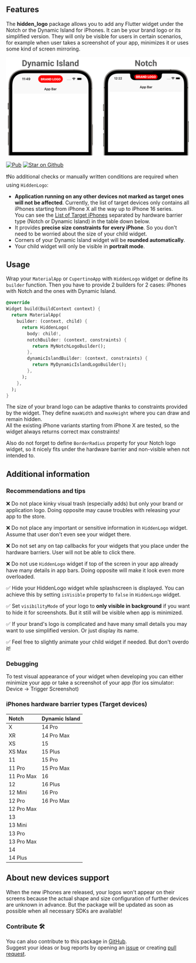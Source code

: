 ## Features

The **hidden_logo** package allows you to add any Flutter widget under the Notch or
the Dynamic Island for iPhones. It can be your brand logo or its simplified version.
They will only be visible for users in certain scenarios, for example when user
takes a screenshot of your app, minimizes it or uses some kind of screen mirroring.

![readme_welcome_image.png](readme_welcome_image.png)

<p align="left">
<a href="https://pub.dev/packages/hidden_logo"><img src="https://img.shields.io/pub/v/hidden_logo.svg?style=flat&colorB=blue" alt="Pub"></a>
<a href="https://github.com/AndreySosnovyy/hidden_logo"><img src="https://img.shields.io/github/stars/andreysosnovyy/hidden_logo.svg?&style=flat&logo=github&color=red&label=stars" alt="Star on Github"></a>
</p>

❗No additional checks or manually written conditions are required when using `HiddenLogo`:</br>

- **Application running on any other devices not marked as target ones will not be
  affected**. Currently, the list of target devices only contains all iPhones starting
  from iPhone X all the way up to iPhone 16 series. </br>
  You can see the [List of Target iPhones](#iphones-hardware-barrier-types-target-devices) separated by hardware barrier
  type (Notch or Dynamic Island) in the table down below.
- It provides **precise size constraints for every iPhone**. So you don't need to
  be worried about the size of your child widget.
- Corners of your Dynamic Island widget will be **rounded automatically**.
- Your child widget will only be visible in **portrait mode**.

## Usage

Wrap your `MaterialApp` or `CupertinoApp` with `HiddenLogo` widget or define
its `builder` function. Then you have to provide 2 builders for 2 cases:
iPhones with Notch and the ones with Dynamic Island.

```dart
@override
Widget build(BuildContext context) {
  return MaterialApp(
    builder: (context, child) {
      return HiddenLogo(
        body: child!,
        notchBuilder: (context, constraints) {
          return MyNotchLogoBuilder();
        },
        dynamicIslandBuilder: (context, constraints) {
          return MyDynamicIslandLogoBuilder();
        },
      );
    },
  );
}
```

The size of your brand logo can be adaptive thanks to constraints provided
by the widget. They define `maxWidth` and `maxHeight` where you can draw and remain hidden.<br>
All the existing iPhone variants starting from iPhone X are tested, so the widget
always returns correct max constraints!

Also do not forget to define `BorderRadius` property for your Notch logo widget,
so it nicely fits under the hardware barrier and non-visible when not intended to.</br>

## Additional information

### Recommendations and tips

❌ Do not place kinky visual trash (especially adds) but only your brand or
application logo. Doing opposite may cause troubles with releasing
your app to the store.

❌ Do not place any important or sensitive information in `HiddenLogo` widget.
Assume that user don't even see your widget there.

❌ Do not set any on tap callbacks for your widgets that you place under
the hardware barriers. User will not be able to click there.

❌ Do not use `HiddenLogo` widget if top of the screen in your app already
have many details in app bars. Doing opposite will make it look even more overloaded.

✅ Hide your HiddenLogo widget while splashscreen is displayed. You can achieve this
by setting `isVisible` property to `false` in `HiddenLogo` widget.

✅ Set `visibilityMode` of your logo to **only visible in background** if you
want to hide it for screenshots. But it still will be visible when app is minimized.

✅ If your brand's logo is complicated and have many small details you may want to
use simplified version. Or just display its name.

✅ Feel free to slightly animate your child widget if needed. But don't overdo it!

### Debugging

To test visual appearance of your widget when developing you can either
minimize your app or take a screenshot of your app (for ios simulator:
Device → Trigger Screenshot)

### iPhones hardware barrier types (Target devices)

| Notch      | Dynamic Island |
|:-----------|:---------------|
| X          | 14 Pro         |
| XR         | 14 Pro Max     |
| XS         | 15             |
| XS Max     | 15 Plus        |
| 11         | 15 Pro         |
| 11 Pro     | 15 Pro Max     |
| 11 Pro Max | 16             |
| 12         | 16 Plus        |
| 12 Mini    | 16 Pro         |
| 12 Pro     | 16 Pro Max     |
| 12 Pro Max |                |
| 13         |                |
| 13 Mini    |                |
| 13 Pro     |                |
| 13 Pro Max |                |
| 14         |                |
| 14 Plus    |                |

## About new devices support

When the new iPhones are released, your logos won't appear on their screens because
the actual shape and size configuration of further devices are unknown in advance.
But the package will be updated as soon as possible when all necessary SDKs are available!

### Contribute 🛠

You can also contribute to this package in [GitHub](https://github.com/AndreySosnovyy/hidden_logo). </br>
Suggest your ideas or bug reports by opening an [issue](https://github.com/AndreySosnovyy/hidden_logo/issues/new) or
creating [pull request](https://github.com/AndreySosnovyy/hidden_logo/pulls).
</br>
</br>
</br>

